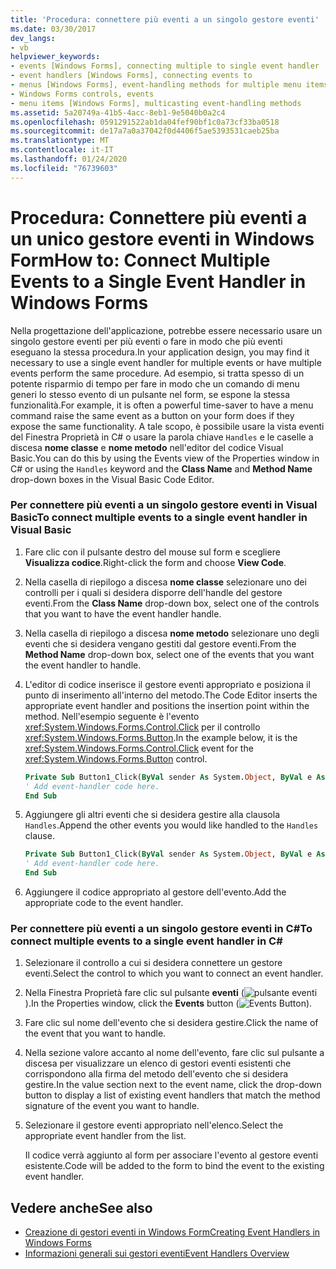 ```yaml
---
title: 'Procedura: connettere più eventi a un singolo gestore eventi'
ms.date: 03/30/2017
dev_langs:
- vb
helpviewer_keywords:
- events [Windows Forms], connecting multiple to single event handler
- event handlers [Windows Forms], connecting events to
- menus [Windows Forms], event-handling methods for multiple menu items
- Windows Forms controls, events
- menu items [Windows Forms], multicasting event-handling methods
ms.assetid: 5a20749a-41b5-4acc-8eb1-9e5040b0a2c4
ms.openlocfilehash: 0591291522ab1da04fef90bf1c0a73cf33ba0518
ms.sourcegitcommit: de17a7a0a37042f0d4406f5ae5393531caeb25ba
ms.translationtype: MT
ms.contentlocale: it-IT
ms.lasthandoff: 01/24/2020
ms.locfileid: "76739603"
---
```

# <a name="how-to-connect-multiple-events-to-a-single-event-handler-in-windows-forms"></a><span data-ttu-id="e200d-102">Procedura: Connettere più eventi a un unico gestore eventi in Windows Form</span><span class="sxs-lookup"><span data-stu-id="e200d-102">How to: Connect Multiple Events to a Single Event Handler in Windows Forms</span></span>
<span data-ttu-id="e200d-103">Nella progettazione dell'applicazione, potrebbe essere necessario usare un singolo gestore eventi per più eventi o fare in modo che più eventi eseguano la stessa procedura.</span><span class="sxs-lookup"><span data-stu-id="e200d-103">In your application design, you may find it necessary to use a single event handler for multiple events or have multiple events perform the same procedure.</span></span> <span data-ttu-id="e200d-104">Ad esempio, si tratta spesso di un potente risparmio di tempo per fare in modo che un comando di menu generi lo stesso evento di un pulsante nel form, se espone la stessa funzionalità.</span><span class="sxs-lookup"><span data-stu-id="e200d-104">For example, it is often a powerful time-saver to have a menu command raise the same event as a button on your form does if they expose the same functionality.</span></span> <span data-ttu-id="e200d-105">A tale scopo, è possibile usare la vista eventi del Finestra Proprietà in C# o usare la parola chiave `Handles` e le caselle a discesa **nome classe** e **nome metodo** nell'editor del codice Visual Basic.</span><span class="sxs-lookup"><span data-stu-id="e200d-105">You can do this by using the Events view of the Properties window in C# or using the `Handles` keyword and the **Class Name** and **Method Name** drop-down boxes in the Visual Basic Code Editor.</span></span>  
  
### <a name="to-connect-multiple-events-to-a-single-event-handler-in-visual-basic"></a><span data-ttu-id="e200d-106">Per connettere più eventi a un singolo gestore eventi in Visual Basic</span><span class="sxs-lookup"><span data-stu-id="e200d-106">To connect multiple events to a single event handler in Visual Basic</span></span>  
  
1. <span data-ttu-id="e200d-107">Fare clic con il pulsante destro del mouse sul form e scegliere **Visualizza codice**.</span><span class="sxs-lookup"><span data-stu-id="e200d-107">Right-click the form and choose **View Code**.</span></span>  
  
2. <span data-ttu-id="e200d-108">Nella casella di riepilogo a discesa **nome classe** selezionare uno dei controlli per i quali si desidera disporre dell'handle del gestore eventi.</span><span class="sxs-lookup"><span data-stu-id="e200d-108">From the **Class Name** drop-down box, select one of the controls that you want to have the event handler handle.</span></span>  
  
3. <span data-ttu-id="e200d-109">Nella casella di riepilogo a discesa **nome metodo** selezionare uno degli eventi che si desidera vengano gestiti dal gestore eventi.</span><span class="sxs-lookup"><span data-stu-id="e200d-109">From the **Method Name** drop-down box, select one of the events that you want the event handler to handle.</span></span>  
  
4. <span data-ttu-id="e200d-110">L'editor di codice inserisce il gestore eventi appropriato e posiziona il punto di inserimento all'interno del metodo.</span><span class="sxs-lookup"><span data-stu-id="e200d-110">The Code Editor inserts the appropriate event handler and positions the insertion point within the method.</span></span> <span data-ttu-id="e200d-111">Nell'esempio seguente è l'evento <xref:System.Windows.Forms.Control.Click> per il controllo <xref:System.Windows.Forms.Button>.</span><span class="sxs-lookup"><span data-stu-id="e200d-111">In the example below, it is the <xref:System.Windows.Forms.Control.Click> event for the <xref:System.Windows.Forms.Button> control.</span></span>  
  
    ```vb  
    Private Sub Button1_Click(ByVal sender As System.Object, ByVal e As System.EventArgs) Handles Button1.Click  
    ' Add event-handler code here.  
    End Sub  
    ```  
  
5. <span data-ttu-id="e200d-112">Aggiungere gli altri eventi che si desidera gestire alla clausola `Handles`.</span><span class="sxs-lookup"><span data-stu-id="e200d-112">Append the other events you would like handled to the `Handles` clause.</span></span>  
  
    ```vb  
    Private Sub Button1_Click(ByVal sender As System.Object, ByVal e As System.EventArgs) Handles Button1.Click, Button2.Click  
    ' Add event-handler code here.  
    End Sub  
    ```  
  
6. <span data-ttu-id="e200d-113">Aggiungere il codice appropriato al gestore dell'evento.</span><span class="sxs-lookup"><span data-stu-id="e200d-113">Add the appropriate code to the event handler.</span></span>  
  
### <a name="to-connect-multiple-events-to-a-single-event-handler-in-c"></a><span data-ttu-id="e200d-114">Per connettere più eventi a un singolo gestore eventi in C\#</span><span class="sxs-lookup"><span data-stu-id="e200d-114">To connect multiple events to a single event handler in C\#</span></span>
  
1. <span data-ttu-id="e200d-115">Selezionare il controllo a cui si desidera connettere un gestore eventi.</span><span class="sxs-lookup"><span data-stu-id="e200d-115">Select the control to which you want to connect an event handler.</span></span>  
  
2. <span data-ttu-id="e200d-116">Nella Finestra Proprietà fare clic sul pulsante **eventi** (![pulsante eventi](./media/vxeventsbutton-propertieswindow.png "vxEventsButton_PropertiesWindow")).</span><span class="sxs-lookup"><span data-stu-id="e200d-116">In the Properties window, click the **Events** button (![Events Button](./media/vxeventsbutton-propertieswindow.png "vxEventsButton_PropertiesWindow")).</span></span>  
  
3. <span data-ttu-id="e200d-117">Fare clic sul nome dell'evento che si desidera gestire.</span><span class="sxs-lookup"><span data-stu-id="e200d-117">Click the name of the event that you want to handle.</span></span>  
  
4. <span data-ttu-id="e200d-118">Nella sezione valore accanto al nome dell'evento, fare clic sul pulsante a discesa per visualizzare un elenco di gestori eventi esistenti che corrispondono alla firma del metodo dell'evento che si desidera gestire.</span><span class="sxs-lookup"><span data-stu-id="e200d-118">In the value section next to the event name, click the drop-down button to display a list of existing event handlers that match the method signature of the event you want to handle.</span></span>  
  
5. <span data-ttu-id="e200d-119">Selezionare il gestore eventi appropriato nell'elenco.</span><span class="sxs-lookup"><span data-stu-id="e200d-119">Select the appropriate event handler from the list.</span></span>  
  
     <span data-ttu-id="e200d-120">Il codice verrà aggiunto al form per associare l'evento al gestore eventi esistente.</span><span class="sxs-lookup"><span data-stu-id="e200d-120">Code will be added to the form to bind the event to the existing event handler.</span></span>  
  
## <a name="see-also"></a><span data-ttu-id="e200d-121">Vedere anche</span><span class="sxs-lookup"><span data-stu-id="e200d-121">See also</span></span>

- [<span data-ttu-id="e200d-122">Creazione di gestori eventi in Windows Form</span><span class="sxs-lookup"><span data-stu-id="e200d-122">Creating Event Handlers in Windows Forms</span></span>](creating-event-handlers-in-windows-forms.md)
- [<span data-ttu-id="e200d-123">Informazioni generali sui gestori eventi</span><span class="sxs-lookup"><span data-stu-id="e200d-123">Event Handlers Overview</span></span>](event-handlers-overview-windows-forms.md)
